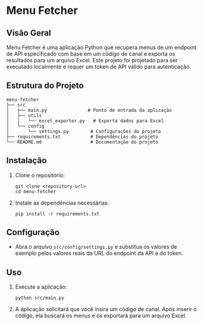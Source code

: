 # Menu Fetcher

## Visão Geral
Menu Fetcher é uma aplicação Python que recupera menus de um endpoint de API especificado com base em um código de canal e exporta os resultados para um arquivo Excel. Este projeto foi projetado para ser executado localmente e requer um token de API válido para autenticação.

## Estrutura do Projeto
```
menu-fetcher
├── src
│   ├── main.py               # Ponto de entrada da aplicação
│   ├── utils
│   │   └── excel_exporter.py   # Exporta dados para Excel
│   └── config
│       └── settings.py        # Configurações do projeto
├── requirements.txt           # Dependências do projeto
└── README.md                  # Documentação do projeto
```

## Instalação
1. Clone o repositório:
   ```
   git clone <repository-url>
   cd menu-fetcher
   ```

2. Instale as dependências necessárias:
   ```
   pip install -r requirements.txt
   ```

## Configuração
- Abra o arquivo `src/config/settings.py` e substitua os valores de exemplo pelos valores reais da URL do endpoint da API e do token.

## Uso
1. Execute a aplicação:
   ```
   python src/main.py
   ```

2. A aplicação solicitará que você insira um código de canal. Após inserir o código, ela buscará os menus e os exportará para um arquivo Excel.
